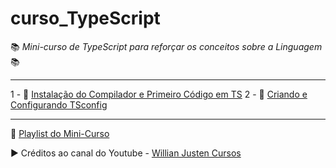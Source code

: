 # curso_TypeScript

:books: *Mini-curso de TypeScript para reforçar os conceitos sobre a Linguagem* :books:


---
1 - :construction: [Instalação do Compilador e Primeiro Código em TS](./01-FirstCode/)
2 - :hammer: [Criando e Configurando TSconfig](./01-FirstCode/)

---

:bookmark: [Playlist do Mini-Curso](https://www.youtube.com/playlist?list=PLlAbYrWSYTiPanrzauGa7vMuve7_vnXG_)

:arrow_forward: Créditos ao canal do Youtube - [Willian Justen Cursos](https://www.youtube.com/channel/UCa12brLWzCqnxN0KOyjfmJQ)